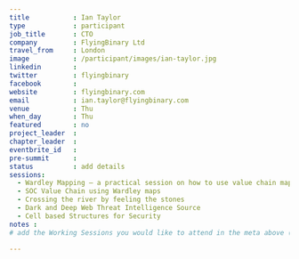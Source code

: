 ```yaml
---
title           : Ian Taylor
type            : participant
job_title       : CTO
company         : FlyingBinary Ltd
travel_from     : London
image           : /participant/images/ian-taylor.jpg
linkedin        : 
twitter         : flyingbinary
facebook        :
website         : flyingbinary.com
email           : ian.taylor@flyingbinary.com
venue           : Thu
when_day        : Thu
featured        : no
project_leader  :
chapter_leader  :
eventbrite_id   :
pre-summit      :
status          : add details
sessions:
  - Wardley Mapping – a practical session on how to use value chain mapping
  - SOC Value Chain using Wardley maps
  - Crossing the river by feeling the stones
  - Dark and Deep Web Threat Intelligence Source
  - Cell based Structures for Security
notes :
# add the Working Sessions you would like to attend in the meta above (use the session's title) e.g. sessions (one per line): -Security Playbooks Diagrams -Hackathon Daily Sessions

---
```


<!-- put more details about participant here -->
